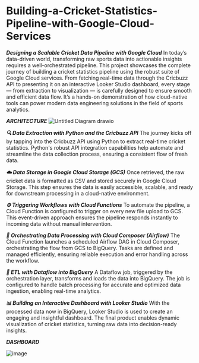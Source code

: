 # Building-a-Cricket-Statistics-Pipeline-with-Google-Cloud-Services

***Designing a Scalable Cricket Data Pipeline with Google Cloud***
In today’s data-driven world, transforming raw sports data into actionable insights requires a well-orchestrated pipeline. This project showcases the complete journey of building a cricket statistics pipeline using the robust suite of Google Cloud services. From fetching real-time data through the Cricbuzz API to presenting it on an interactive Looker Studio dashboard, every stage — from extraction to visualization — is carefully designed to ensure smooth and efficient data flow. It’s a hands-on demonstration of how cloud-native tools can power modern data engineering solutions in the field of sports analytics.


***ARCHITECTURE***
![Untitled Diagram drawio](https://github.com/user-attachments/assets/1c8b118d-ad8a-4781-9501-861040a86668)


***🔍 Data Extraction with Python and the Cricbuzz API***
The journey kicks off by tapping into the Cricbuzz API using Python to extract real-time cricket statistics. Python's robust API integration capabilities help automate and streamline the data collection process, ensuring a consistent flow of fresh data.

***☁️ Data Storage in Google Cloud Storage (GCS)***
Once retrieved, the raw cricket data is formatted as CSV and stored securely in Google Cloud Storage. This step ensures the data is easily accessible, scalable, and ready for downstream processing in a cloud-native environment.

***⚙️ Triggering Workflows with Cloud Functions***
To automate the pipeline, a Cloud Function is configured to trigger on every new file upload to GCS. This event-driven approach ensures the pipeline responds instantly to incoming data without manual intervention.

***🚀 Orchestrating Data Processing with Cloud Composer (Airflow)***
The Cloud Function launches a scheduled Airflow DAG in Cloud Composer, orchestrating the flow from GCS to BigQuery. Tasks are defined and managed efficiently, ensuring reliable execution and error handling across the workflow.

***🔄 ETL with Dataflow into BigQuery***
A Dataflow job, triggered by the orchestration layer, transforms and loads the data into BigQuery. The job is configured to handle batch processing for accurate and optimized data ingestion, enabling real-time analytics.

***📊 Building an Interactive Dashboard with Looker Studio***
With the processed data now in BigQuery, Looker Studio is used to create an engaging and insightful dashboard. The final product enables dynamic visualization of cricket statistics, turning raw data into decision-ready insights.

***DASHBOARD***

![image](https://github.com/user-attachments/assets/7aa05e96-2825-4452-81d4-32f7786be12f)


